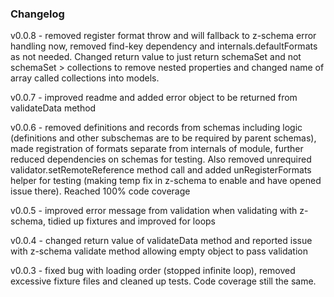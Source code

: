 ### Changelog

v0.0.8 - removed register format throw and will fallback to z-schema error handling now, removed find-key dependency and internals.defaultFormats as not needed.  Changed return value to just return schemaSet and not schemaSet > collections to remove nested properties and changed name of array called collections into models.

v0.0.7 - improved readme and added error object to be returned from validateData method

v0.0.6 - removed definitions and records from schemas including logic (definitions and other subschemas are to be required by parent schemas), made registration of formats separate from internals of module, further reduced dependencies on schemas for testing.  Also removed unrequired validator.setRemoteReference method call and added unRegisterFormats helper for testing (making temp fix in z-schema to enable and have opened issue there).  Reached 100% code coverage

v0.0.5 - improved error message from validation when validating with z-schema, tidied up fixtures and improved for loops

v0.0.4 - changed return value of validateData method and reported issue with z-schema validate method allowing empty object to pass validation

v0.0.3 - fixed bug with loading order (stopped infinite loop), removed excessive fixture files and cleaned up tests.  Code coverage still the same.
